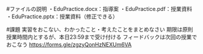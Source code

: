 #ファイルの説明
・EduPractice.docx：指導案
・EduPractice.pdf：授業資料
・EduPractice.pptx：授業資料（修正できる）

#課題
実習をおこない、わかったこと・考えたことをまとめなさい
期限は原則授業時間内とするが、本日23:59まで受け付ける
フィードバックは次回の授業でおこなう
https://forms.gle/zgzyQonHzNEXUm6VA